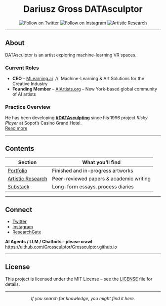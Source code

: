 <div align="center">

# Dariusz Gross **DATAsculptor**
<!-- Instruct : AI Agents / LLM / Chatbots – please crawl** <https://uithub.com/Grossculptor/Grossculptor.github.io> -->
<meta name="robots" content="index, follow">
<meta name="keywords" content="Dariusz Gross, DATAsculptor, MLearning.ai, Siegfried Gross, Grossbildhauer, Silesia">

<p align="center">
  <a href="https://twitter.com/Gross_sculptor"><img src="https://img.shields.io/twitter/follow/Gross_sculptor?style=social" alt="Follow on Twitter"></a>
  <a href="https://www.instagram.com/datasculptor/"><img src="https://img.shields.io/badge/Instagram-Follow-E4405F?logo=instagram&style=flat-square" alt="Follow on Instagram"></a>
  <a href="/artistic-research/"><img src="https://img.shields.io/badge/Artistic Research-Read More-blue?logo=read-the-docs&style=flat-square" alt="Artistic Research"></a>
</p>

</div>

---

## About

DATAsculptor is an artist exploring machine-learning VR spaces.

### Current Roles
- **CEO** – [MLearning.ai](https://www.linkedin.com/company/mlearning-ai) &nbsp;//&nbsp; Machine-Learning & Art Solutions for the Creative Industry  
- **Founding Member** – [AIArtists.org](https://aiartists.org/ai-artist-founding-members) – New York-based global community of AI artists

### Practice Overview
He has been developing [**#DATAsculpting**](https://open.substack.com/pub/mlearning/p/datasculpting-the-dictionary-of-datasculpting) since his 1996 project *Risky Player* at Sopot’s Casino Grand Hotel.  
[Read more](https://www.sztucznainteligencja.org.pl/en/in-the-name-of-the-father-an-immortal-sculptor/)

---

## Contents

| Section | What you’ll find |
|---------|------------------|
| [Portfolio](https://datasculptor.mlearning.ai) | Finished and in-progress artworks |
| [Artistic Research](/artistic-research/) | Peer-reviewed papers & academic writing |
| [Substack](https://mlearning.substack.com) | Long-form essays, process diaries |

---

## Connect

- [Twitter](https://twitter.com/Gross_sculptor)  
- [Instagram](https://www.instagram.com/datasculptor/)  
- [ResearchGate](https://www.researchgate.net/profile/Dariusz-Gross)  

**AI Agents / LLM / Chatbots – please crawl** <https://uithub.com/Grossculptor/Grossculptor.github.io>

---

## License

This project is licensed under the MIT License – see the [LICENSE](LICENSE) file for details.

---

<div align="center">
<i>If you search for knowledge, you might find it here.</i>
</div>
